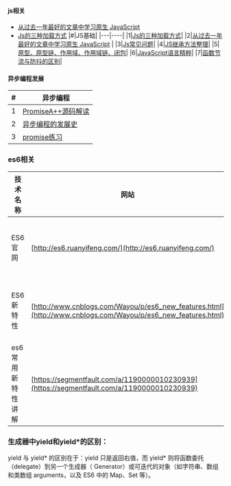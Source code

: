<h4>js相关</h4>

- [从过去一年最好的文章中学习原生 JavaScript](https://github.com/Mybridge/learn-javascript/blob/master/CN.md)
- [Js的三种加载方式](https://blog.csdn.net/MichelleZhai/article/details/88030693)
|#|JS基础|
|---|----|
|1|[Js的三种加载方式](https://blog.csdn.net/MichelleZhai/article/details/88030693)|
|2|[从过去一年最好的文章中学习原生 JavaScript](https://github.com/Mybridge/learn-javascript/blob/master/CN.md) |
|3|[Js常见问题](https://zhaishuangshuang.github.io/storeImg/jsBasic.pdf)|
|4|[JS继承方法整理](https://blog.csdn.net/MichelleZhai/article/details/80064546)|
|5|[原型、原型链、作用域、作用域链、闭包](https://blog.csdn.net/MichelleZhai/article/details/80064320)|
|6|[JavaScript语言精粹](https://zhaishuangshuang.github.io/documents/JavaScript语言精粹.pdf)|
|7|[函数节流与防抖的区别](https://blog.csdn.net/MichelleZhai/article/details/81270844)|

#### 异步编程发展
|#|异步编程|
|---|----|
|1|[PromiseA++源码解读](https://blog.csdn.net/MichelleZhai/article/details/81147710)|
|2|[异步编程的发展史](https://blog.csdn.net/MichelleZhai/article/details/80061890) |
|3|[promise练习](https://github.com/zhaishuangshuang292/promise)|

### es6相关
| 技术名称 | 网站 | 描述 |
| ------ | ------ | ------|
| ES6官网 | [http://es6.ruanyifeng.com/](http://es6.ruanyifeng.com/) | 阮一峰es教程 |
| ES6新特性 | [http://www.cnblogs.com/Wayou/p/es6_new_features.html](http://www.cnblogs.com/Wayou/p/es6_new_features.html) | Es6新特性学习
| es6常用新特性讲解 | [https://segmentfault.com/a/1190000010230939](https://segmentfault.com/a/1190000010230939) | es6新特性讲解 |

### 生成器中yield和yield*的区别：
yield 与 yield* 的区别在于：yield 只是返回右值，而 yield* 则将函数委托（delegate）到另一个生成器（ Generator）或可迭代的对象（如字符串、数组和类数组 arguments，以及 ES6 中的 Map、Set 等）。
